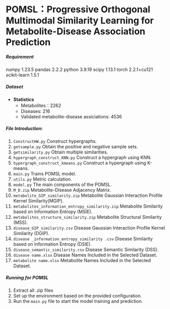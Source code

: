 # POMSL：Progressive Orthogonal Multimodal Similarity Learning for Metabolite-Disease Association Prediction


##### Requirement

numpy                     1.23.5
pandas                    2.2.2
python                    3.9.19
scipy                     1.13.1
torch                     2.2.1+cu121              
scikit-learn              1.5.1


##### Dataset

- **Statistics**
    - Metabolites：2262
    - Diseases: 216
    - Validated metabolite-disease assiciations: 4536

##### File Introduction:

1. `ConstructHW.py` Construct hypergraphs.
2. `getsample.py` Obtain the positive and negative sample sets.
3. `getsimilarity.py` Obtain multiple similarities.
4. `hypergraph_construct_KNN.py` Construct a hypergraph using KNN.
5. `hypergraph_construct_kmeans.py` Construct a hypergraph using K-means.
6. `main.py` Trains POMSL model.
7. `utils.py` Metric calculation.
8. `model.py` The main components of the POMSL.
10. `M_D.zip` Metabolite-Disease Adjacency Matrix.
11. `metabolite_GIP_similarity.zip` Metabolite Gaussian Interaction Profile Kernel Similarity(MGIP).
12. `metabolites_information_entropy_similarity.zip` Metabolite Similarity based on Information Entropy (MSIE).
13. `metabolites_structure_similarity.zip` Metabolite Structural Similarity (MSS).
14. `disease_GIP_similarity.csv` Disease Gaussian Interaction Profile Kernel Similarity (DGIP).
15. `disease _information_entropy_similarity .csv` Disease Similarity based on Information Entropy (DSIE).
16. `disease_semantic_similarity.csv` Disease Semantic Similarity (DSS).
17. `disease name.xlsx` Disease Names Included in the Selected Dataset.
18. `metabolite name.xlsx` Metabolite Names Included in the Selected Dataset.

##### Running for POMSL

1. Extract all .zip files
2. Set up the environment based on the provided configuration.
3. Run the `main.py` file to start the model training and prediction.


        

